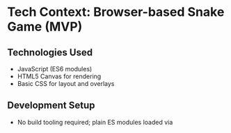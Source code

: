 # Tech Context: Browser-based Snake Game (MVP)

## Technologies Used
- JavaScript (ES6 modules)
- HTML5 Canvas for rendering
- Basic CSS for layout and overlays

## Development Setup
- No build tooling required; plain ES modules loaded via <script type="module">
- Recommended local run: serve static files with any simple server, e.g.:
  - npx serve .
  - python3 -m http.server
- Organize code into modules: state, input, loop, logic/update, renderer
- Keep tick interval configurable (default 150 ms) via a constant or settings module

## Technical Constraints
- Static, front-end-only MVP (no backend)
- Framework-free; avoid external libraries unless strictly necessary
- Support the latest two major versions of Chrome, Firefox, Edge, Safari
- Deterministic update order: input → move → collisions/food → render
- Accessibility: keyboard operability, minimal ARIA on interactive elements

## Dependencies
- None required beyond browser APIs
- Optional dev dependency: a static file server for local development

## Persistence Decisions
- Leaderboard stored in browser localStorage under key `snake.leaderboard.v1`.
- Schema: array of entries `{ name: string, score: number, ts: epochMillis }`.
- Sorted by score desc, then timestamp asc; capped to top 10 entries.
- Input for name collected via prompt() on Game Over to avoid complex UI; default name "Player".

## Tool Usage Patterns
- Prefer pure functions for state transitions to improve predictability and testability
- Use a direction queue for input to avoid mid-tick mutations
- Use requestAnimationFrame only for render smoothness if needed; game logic governed by setInterval or a fixed-timestep loop (150 ms default)
- Keep rendering side-effects isolated; state and logic remain framework-agnostic
- Auto-pause/resume using document visibilitychange for better UX without complicating the loop
